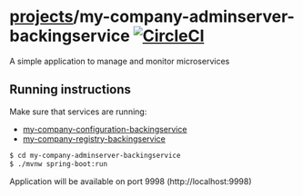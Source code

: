 # [projects](http://ivans-innovation-lab.github.io/projects)/my-company-adminserver-backingservice [![CircleCI](https://circleci.com/gh/ivans-innovation-lab/my-company-adminserver-backingservice.svg?style=svg)](https://circleci.com/gh/ivans-innovation-lab/my-company-adminserver-backingservice)
A simple application to manage and monitor microservices

## Running instructions

Make sure that services are running:

 - [my-company-configuration-backingservice](https://github.com/ivans-innovation-lab/my-company-configuration-backingservice)
 - [my-company-registry-backingservice](https://github.com/ivans-innovation-lab/my-company-registry-backingservice)
 

```bash
$ cd my-company-adminserver-backingservice
$ ./mvnw spring-boot:run
```

Application will be available on port 9998 (http://localhost:9998)
